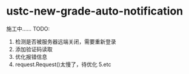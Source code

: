# ustc-new-grade-auto-notification

施工中……
TODO:
1. 检测是否被服务器远端关闭，需要重新登录
2. 添加验证码读取
3. 优化报错信息
4. request.Request()太慢了，待优化
5.etc

